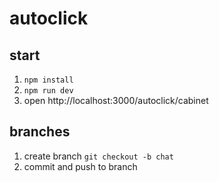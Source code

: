 # autoclick

## start

1. `npm install`
1. `npm run dev`
1. open http://localhost:3000/autoclick/cabinet

## branches

1. create branch `git checkout -b chat`
2. commit and push to branch